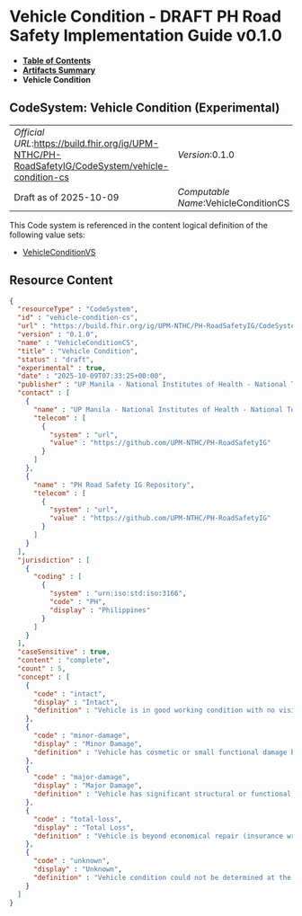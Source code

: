 # Vehicle Condition - DRAFT PH Road Safety Implementation Guide v0.1.0

* [**Table of Contents**](toc.md)
* [**Artifacts Summary**](artifacts.md)
* **Vehicle Condition**

## CodeSystem: Vehicle Condition (Experimental) 

| | |
| :--- | :--- |
| *Official URL*:https://build.fhir.org/ig/UPM-NTHC/PH-RoadSafetyIG/CodeSystem/vehicle-condition-cs | *Version*:0.1.0 |
| Draft as of 2025-10-09 | *Computable Name*:VehicleConditionCS |

 This Code system is referenced in the content logical definition of the following value sets: 

* [VehicleConditionVS](ValueSet-vehicle-condition-vs.md)



## Resource Content

```json
{
  "resourceType" : "CodeSystem",
  "id" : "vehicle-condition-cs",
  "url" : "https://build.fhir.org/ig/UPM-NTHC/PH-RoadSafetyIG/CodeSystem/vehicle-condition-cs",
  "version" : "0.1.0",
  "name" : "VehicleConditionCS",
  "title" : "Vehicle Condition",
  "status" : "draft",
  "experimental" : true,
  "date" : "2025-10-09T07:33:25+00:00",
  "publisher" : "UP Manila - National Institutes of Health - National Telehealth Center",
  "contact" : [
    {
      "name" : "UP Manila - National Institutes of Health - National Telehealth Center",
      "telecom" : [
        {
          "system" : "url",
          "value" : "https://github.com/UPM-NTHC/PH-RoadSafetyIG"
        }
      ]
    },
    {
      "name" : "PH Road Safety IG Repository",
      "telecom" : [
        {
          "system" : "url",
          "value" : "https://github.com/UPM-NTHC/PH-RoadSafetyIG"
        }
      ]
    }
  ],
  "jurisdiction" : [
    {
      "coding" : [
        {
          "system" : "urn:iso:std:iso:3166",
          "code" : "PH",
          "display" : "Philippines"
        }
      ]
    }
  ],
  "caseSensitive" : true,
  "content" : "complete",
  "count" : 5,
  "concept" : [
    {
      "code" : "intact",
      "display" : "Intact",
      "definition" : "Vehicle is in good working condition with no visible damage."
    },
    {
      "code" : "minor-damage",
      "display" : "Minor Damage",
      "definition" : "Vehicle has cosmetic or small functional damage but is still operable."
    },
    {
      "code" : "major-damage",
      "display" : "Major Damage",
      "definition" : "Vehicle has significant structural or functional damage, may not be safe to drive."
    },
    {
      "code" : "total-loss",
      "display" : "Total Loss",
      "definition" : "Vehicle is beyond economical repair (insurance write-off)."
    },
    {
      "code" : "unknown",
      "display" : "Unknown",
      "definition" : "Vehicle condition could not be determined at the time of assessment."
    }
  ]
}

```
